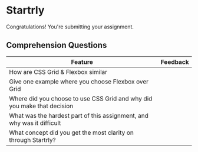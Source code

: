 # Startrly
Congratulations! You're submitting your assignment.

## Comprehension Questions

Feature | Feedback
--- | ---
How are CSS Grid & Flexbox similar | 
Give one example where you choose Flexbox over Grid |
Where did you choose to use CSS Grid and why did you make that decision |
What was the hardest part of this assignment, and why was it difficult |
What concept did you get the most clarity on through Startrly? |

